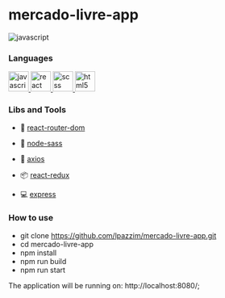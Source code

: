 # mercado-livre-app

<div  align="left">
<p align="left">
  <a
    target="_blank"
  >
    <img
      src="https://http2.mlstatic.com/frontend-assets/ui-navigation/5.10.3/mercadolibre/logo-pt__large_plus.png"
      alt="javascript"
    />
  </a>
</p>
</div>

### Languages
<p align="left">
  <a
    href="https://developer.mozilla.org/en-US/docs/Web/JavaScript"
    target="_blank"
  >
    <img
      src="https://cdn.worldvectorlogo.com/logos/logo-javascript.svg"
      alt="javascript"
      width="40"
      height="40"
    />
  </a>
  <a href="https://reactjs.org/" target="_blank">
    <img
      src="https://www.vectorlogo.zone/logos/reactjs/reactjs-icon.svg"
      alt="react"
      width="40"
      height="40"
    />
  </a>
  <a href="https://sass-lang.com/documentation/syntax" target="_blank">
    <img
      src="https://www.vectorlogo.zone/logos/sass-lang/sass-lang-icon.svg"
      alt="scss"
      width="40"
      height="40"
    />
  </a>
<a href="https://developer.mozilla.org/pt-BR/docs/Web/HTML/HTML5" target="_blank">
    <img
      src="https://www.vectorlogo.zone/logos/w3_html5/w3_html5-icon.svg"
      alt="html5"
      width="40"
      height="40"
    />
  </a>
</p>

### Libs and Tools

- 🚩 <a href="https://reactrouter.com/web/guides/quick-start" target="_blank"> react-router-dom </a>

- 💇 <a href="https://www.npmjs.com/package/node-sass" target="_blank"> node-sass </a>

- 🔌 <a href="https://github.com/axios/axios" target="_blank"> axios </a>

- 📦 <a href="https://react-redux.js.org/" target="_blank"> react-redux </a>

- 💻 <a href="https://expressjs.com/" target="_blank"> express </a>


### How to use
- git clone https://github.com/lpazzim/mercado-livre-app.git
- cd mercado-livre-app
- npm install
- npm run build
- npm run start

The application will be running on: http://localhost:8080/;
